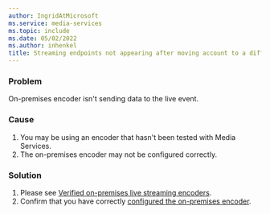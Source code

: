 ```yaml
---
author: IngridAtMicrosoft
ms.service: media-services
ms.topic: include
ms.date: 05/02/2022
ms.author: inhenkel
title: Streaming endpoints not appearing after moving account to a different subscription.
---
```


<!-- 2111190060000436, 2201310060002530 -->

### Problem

On-premises encoder isn't sending data to the live event.

### Cause

1. You may be using an encoder that hasn't been tested with Media Services.
1. The on-premises encoder may not be configured correctly.

### Solution

1. Please see [Verified on-premises live streaming encoders](../encode-recommended-on-premises-live-encoders.md).
1. Confirm that you have correctly [configured the on-premises encoder](../encode-recommended-on-premises-live-encoders.md#configuring-on-premises-live-encoder-settings).

